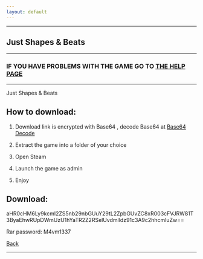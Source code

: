 ```yaml
---
layout: default
---
```


* * *

## Just Shapes & Beats

* * *

### IF YOU HAVE PROBLEMS WITH THE GAME GO TO [THE HELP PAGE](/games/help.md)

* * *

Just Shapes & Beats

## How to download:

1. Download link is encrypted with Base64 , decode Base64 at [Base64 Decode](../b64/base64.html)

2. Extract the game into a folder of your choice

3. Open Steam

4. Launch the game as admin

5. Enjoy

## Download:

aHR0cHM6Ly9kcml2ZS5nb29nbGUuY29tL2ZpbGUvZC8xR003cFVJRW81T3ByaEhwRUpDWmUzU1hYaTR2Z2RSelUvdmlldz91c3A9c2hhcmluZw==

Rar password: M4vm1337

[Back](https://m4vmcvrk.github.io/)

* * *